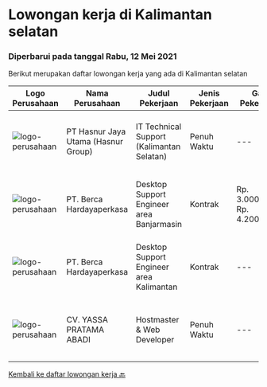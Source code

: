 
  # Lowongan kerja di Kalimantan selatan

  ### Diperbarui pada tanggal Rabu, 12 Mei 2021

  Berikut merupakan daftar lowongan kerja yang ada di Kalimantan selatan

  |Logo Perusahaan | Nama Perusahaan | Judul Pekerjaan | Jenis Pekerjaan | Gaji Pekerjaan | Lokasi | Deskripsi | Tanggal diunggah | Pranala |
  | -------------- | --------------- | --------------- | --------- | --------- | -------------- | ------- | ----------- | ----------- |
  |![logo-perusahaan](https://image-service-cdn.seek.com.au/4a55a03ce646b809a88d72b028fca2efebe2f51c/ee4dce1061f3f616224767ad58cb2fc751b8d2dc)|PT Hasnur Jaya Utama (Hasnur Group)|IT Technical Support (Kalimantan Selatan)|Penuh Waktu|---|Banjarbaru|Age between 25 - 28 years old Candidate must possess at least a Bachelor's Degree, Engineering (Computer/Telecommunication) or equivalent At least 1...|Senin, 10 Mei 2021|https://www.jobstreet.co.id/id/job/it-technical-support-kalimantan-selatan-3528223?token=0~41283eaa-c1b3-46f3-b9af-505ff2904725&sectionRank=1&jobId=jobstreet-id-job-3528223|
|![logo-perusahaan](https://image-service-cdn.seek.com.au/0c900ac2b5b1a2cf9bee651ce5d069e68ff14c92/ee4dce1061f3f616224767ad58cb2fc751b8d2dc)|PT. Berca Hardayaperkasa|Desktop Support Engineer area Banjarmasin|Kontrak|Rp. 3.000.000-Rp. 4.200.000|Banjarmasin|Delivery the implementation and provide PC, Printer, and Networking. Analyze and diagnose technical issues and give fast problem resolution Technical...|Selasa, 04 Mei 2021|https://www.jobstreet.co.id/id/job/desktop-support-engineer-area-banjarmasin-3523369?token=0~41283eaa-c1b3-46f3-b9af-505ff2904725&sectionRank=2&jobId=jobstreet-id-job-3523369|
|![logo-perusahaan](https://image-service-cdn.seek.com.au/0c900ac2b5b1a2cf9bee651ce5d069e68ff14c92/ee4dce1061f3f616224767ad58cb2fc751b8d2dc)|PT. Berca Hardayaperkasa|Desktop Support Engineer area Kalimantan|Kontrak|---|Kalimantan Selatan|Delivery the implementation and provide PC, Printer, and Networking. Analyze and diagnose technical issues and give fast problem resolution Technical...|Jumat, 30 April 2021|https://www.jobstreet.co.id/id/job/desktop-support-engineer-area-kalimantan-3520858?token=0~41283eaa-c1b3-46f3-b9af-505ff2904725&sectionRank=3&jobId=jobstreet-id-job-3520858|
|![logo-perusahaan](https://us.123rf.com/450wm/pavelstasevich/pavelstasevich1811/pavelstasevich181101027/112815900-stock-vector-no-image-available-icon-flat-vector.jpg?ver=6)|CV. YASSA PRATAMA ABADI|Hostmaster & Web Developer|Penuh Waktu|---|Banjarmasin|Menguasai: WHM Cpanel Domain &amp; Hosting Manager Menguasai CMS Wordpress Menguasai Adobe Illustrator &amp; Photoshop User Interface Designer...|Senin, 26 April 2021|https://www.jobstreet.co.id/id/job/hostmaster-web-developer-3516862?token=0~41283eaa-c1b3-46f3-b9af-505ff2904725&sectionRank=4&jobId=jobstreet-id-job-3516862|


  [Kembali ke daftar lowongan kerja 🔙](../README.md#daftar-lowongan-kerja)
  